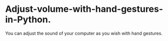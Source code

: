 # Adjust-volume-with-hand-gestures-in-Python.
You can adjust the sound of your computer as you wish with hand gestures.
